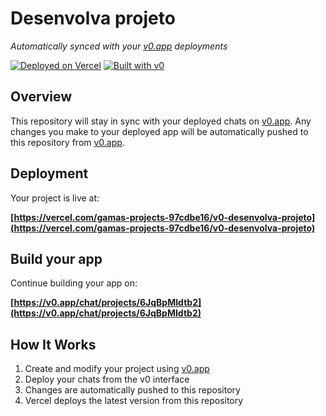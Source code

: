 # Desenvolva projeto

*Automatically synced with your [v0.app](https://v0.app) deployments*

[![Deployed on Vercel](https://img.shields.io/badge/Deployed%20on-Vercel-black?style=for-the-badge&logo=vercel)](https://vercel.com/gamas-projects-97cdbe16/v0-desenvolva-projeto)
[![Built with v0](https://img.shields.io/badge/Built%20with-v0.app-black?style=for-the-badge)](https://v0.app/chat/projects/6JqBpMIdtb2)

## Overview

This repository will stay in sync with your deployed chats on [v0.app](https://v0.app).
Any changes you make to your deployed app will be automatically pushed to this repository from [v0.app](https://v0.app).

## Deployment

Your project is live at:

**[https://vercel.com/gamas-projects-97cdbe16/v0-desenvolva-projeto](https://vercel.com/gamas-projects-97cdbe16/v0-desenvolva-projeto)**

## Build your app

Continue building your app on:

**[https://v0.app/chat/projects/6JqBpMIdtb2](https://v0.app/chat/projects/6JqBpMIdtb2)**

## How It Works

1. Create and modify your project using [v0.app](https://v0.app)
2. Deploy your chats from the v0 interface
3. Changes are automatically pushed to this repository
4. Vercel deploys the latest version from this repository
